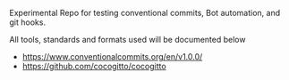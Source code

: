 Experimental Repo for testing 
conventional commits, Bot automation, and git hooks.

All tools, standards and formats used will be documented below

- https://www.conventionalcommits.org/en/v1.0.0/
- https://github.com/cocogitto/cocogitto


